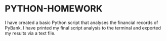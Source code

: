 # PYTHON-HOMEWORK
I have created a basic Python script that analyses the financial records of PyBank. I have printed my final script analysis to the terminal and exported my results via a text file.
